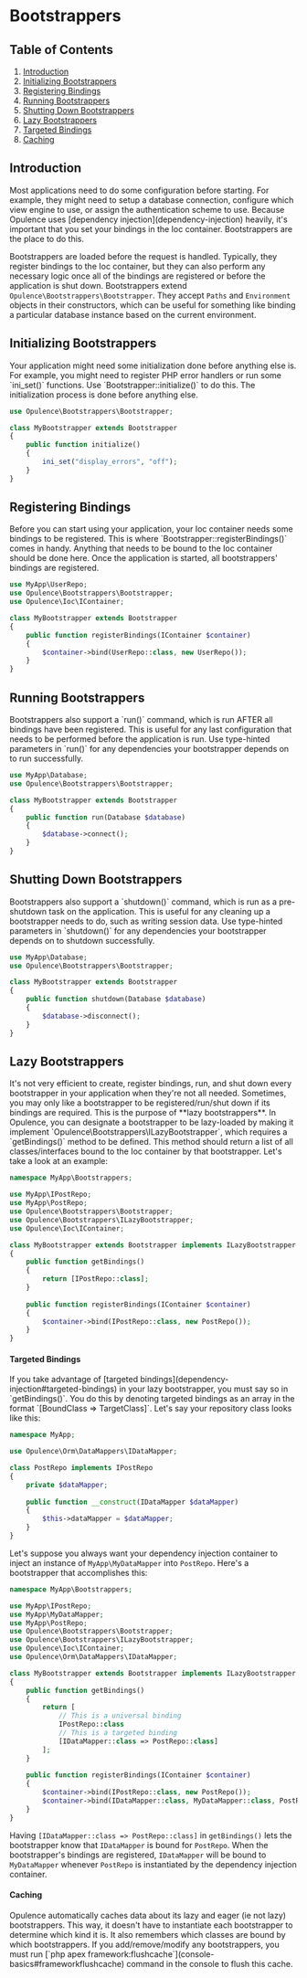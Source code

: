 # Bootstrappers

## Table of Contents
1. [Introduction](#introduction)
2. [Initializing Bootstrappers](#initializing-bootstrappers)
3. [Registering Bindings](#registering-bindings)
4. [Running Bootstrappers](#running-bootstrappers)
5. [Shutting Down Bootstrappers](#bootstrapper-shutdown)
6. [Lazy Bootstrappers](#lazy-bootstrappers)
  1. [Targeted Bindings](#targeted-bindings)
  2. [Caching](#bootstrapper-caching)

<h2 id="introduction">Introduction</h2>
Most applications need to do some configuration before starting.  For example, they might need to setup a database connection, configure which view engine to use, or assign the authentication scheme to use.  Because Opulence uses [dependency injection](dependency-injection) heavily, it's important that you set your bindings in the Ioc container.  Bootstrappers are the place to do this.
  
Bootstrappers are loaded before the request is handled.  Typically, they register bindings to the Ioc container, but they can also perform any necessary logic once all of the bindings are registered or before the application is shut down.  Bootstrappers extend `Opulence\Bootstrappers\Bootstrapper`.  They accept `Paths` and `Environment` objects in their constructors, which can be useful for something like binding a particular database instance based on the current environment.

<h2 id="initializing-bootstrappers">Initializing Bootstrappers</h2>
Your application might need some initialization done before anything else is.  For example, you might need to register PHP error handlers or run some `ini_set()` functions.  Use `Bootstrapper::initialize()` to do this.  The initialization process is done before anything else.

```php
use Opulence\Bootstrappers\Bootstrapper;

class MyBootstrapper extends Bootstrapper
{
    public function initialize()
    {
        ini_set("display_errors", "off");
    }
}
```

<h2 id="registering-bindings">Registering Bindings</h2>
Before you can start using your application, your Ioc container needs some bindings to be registered.  This is where `Bootstrapper::registerBindings()` comes in handy.  Anything that needs to be bound to the Ioc container should be done here.  Once the application is started, all bootstrappers' bindings are registered.

```php
use MyApp\UserRepo;
use Opulence\Bootstrappers\Bootstrapper;
use Opulence\Ioc\IContainer;

class MyBootstrapper extends Bootstrapper
{
    public function registerBindings(IContainer $container)
    {
        $container->bind(UserRepo::class, new UserRepo());
    }
}
```

<h2 id="running-bootstrappers">Running Bootstrappers</h2>
Bootstrappers also support a `run()` command, which is run AFTER all bindings have been registered.  This is useful for any last configuration that needs to be performed before the application is run.  Use type-hinted parameters in `run()` for any dependencies your bootstrapper depends on to run successfully.

```php
use MyApp\Database;
use Opulence\Bootstrappers\Bootstrapper;

class MyBootstrapper extends Bootstrapper
{
    public function run(Database $database)
    {
        $database->connect();
    }
}
```

<h2 id="bootstrapper-shutdown">Shutting Down Bootstrappers</h2>
Bootstrappers also support a `shutdown()` command, which is run as a pre-shutdown task on the application.  This is useful for any cleaning up a bootstrapper needs to do, such as writing session data.  Use type-hinted parameters in `shutdown()` for any dependencies your bootstrapper depends on to shutdown successfully.

```php
use MyApp\Database;
use Opulence\Bootstrappers\Bootstrapper;

class MyBootstrapper extends Bootstrapper
{
    public function shutdown(Database $database)
    {
        $database->disconnect();
    }
}
```

<h2 id="lazy-bootstrappers">Lazy Bootstrappers</h2>
It's not very efficient to create, register bindings, run, and shut down every bootstrapper in your application when they're not all needed.  Sometimes, you may only like a bootstrapper to be registered/run/shut down if its bindings are required.  This is the purpose of **lazy bootstrappers**.  In Opulence, you can designate a bootstrapper to be lazy-loaded by making it implement `Opulence\Bootstrappers\ILazyBootstrapper`, which requires a `getBindings()` method to be defined.  This method should return a list of all classes/interfaces bound to the Ioc container by that bootstrapper.  Let's take a look at an example:

```php
namespace MyApp\Bootstrappers;

use MyApp\IPostRepo;
use MyApp\PostRepo;
use Opulence\Bootstrappers\Bootstrapper;
use Opulence\Bootstrappers\ILazyBootstrapper;
use Opulence\Ioc\IContainer;

class MyBootstrapper extends Bootstrapper implements ILazyBootstrapper
{
    public function getBindings()
    {
        return [IPostRepo::class];
    }
    
    public function registerBindings(IContainer $container)
    {
        $container->bind(IPostRepo::class, new PostRepo());
    }
}
```

<h4 id="targeted-bindings">Targeted Bindings</h4>
If you take advantage of [targeted bindings](dependency-injection#targeted-bindings) in your lazy bootstrapper, you must say so in `getBindings()`.  You do this by denoting targeted bindings as an array in the format `[BoundClass => TargetClass]`.  Let's say your repository class looks like this:

```php
namespace MyApp;

use Opulence\Orm\DataMappers\IDataMapper;

class PostRepo implements IPostRepo
{
    private $dataMapper;
    
    public function __construct(IDataMapper $dataMapper)
    {
        $this->dataMapper = $dataMapper;
    }
}
```

Let's suppose you always want your dependency injection container to inject an instance of `MyApp\MyDataMapper` into `PostRepo`.  Here's a bootstrapper that accomplishes this:

```php
namespace MyApp\Bootstrappers;

use MyApp\IPostRepo;
use MyApp\MyDataMapper;
use MyApp\PostRepo;
use Opulence\Bootstrappers\Bootstrapper;
use Opulence\Bootstrappers\ILazyBootstrapper;
use Opulence\Ioc\IContainer;
use Opulence\Orm\DataMappers\IDataMapper;

class MyBootstrapper extends Bootstrapper implements ILazyBootstrapper
{
    public function getBindings()
    {
        return [
            // This is a universal binding
            IPostRepo::class            
            // This is a targeted binding
            [IDataMapper::class => PostRepo::class]
        ];
    }
    
    public function registerBindings(IContainer $container)
    {
        $container->bind(IPostRepo::class, new PostRepo());
        $container->bind(IDataMapper::class, MyDataMapper::class, PostRepo::class);
    }
}
```

Having `[IDataMapper::class => PostRepo::class]` in `getBindings()` lets the bootstrapper know that `IDataMapper` is bound for `PostRepo`.  When the bootstrapper's bindings are registered, `IDataMapper` will be bound to `MyDataMapper` whenever `PostRepo` is instantiated by the dependency injection container.

<h4 id="bootstrapper-caching">Caching</h4>
Opulence automatically caches data about its lazy and eager (ie not lazy) bootstrappers.  This way, it doesn't have to instantiate each bootstrapper to determine which kind it is.  It also remembers which classes are bound by which bootstrappers.  If you add/remove/modify any bootstrappers, you must run [`php apex framework:flushcache`](console-basics#frameworkflushcache) command in the console to flush this cache.